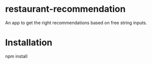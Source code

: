 # restaurant-recommendation
An app to get the right recommendations based on free string inputs.

# Installation
npm install